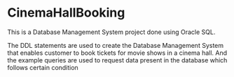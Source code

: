 # CinemaHallBooking

This is a Database Management System project done using Oracle SQL.

 The DDL statements are used to create the Database Management System that enables customer to book tickets for movie shows in a cinema hall. And the example queries are used to request data present in the database which follows certain condition 
